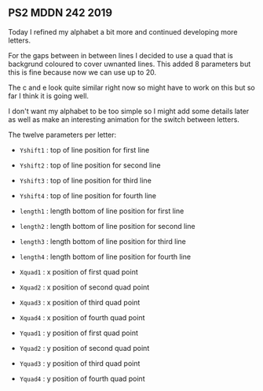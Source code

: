 ## PS2 MDDN 242 2019

Today I refined my alphabet a bit more and continued developing more letters.

For the gaps between in between lines I decided to use a quad that is backgrund coloured to cover uwnanted lines. This added 8 parameters but this is fine because now we can use up to 20.

The c and e look quite similar right now so might have to work on this but so far I think it is going well.

I don't want my alphabet to be too simple so I might add some details later as well as make an interesting animation for the switch between letters.

The twelve parameters per letter:
  * `Yshift1` : top of line position for first line
  * `Yshift2` : top of line position for second line
  * `Yshift3` : top of line position for third line
  * `Yshift4` : top of line position for fourth line   

  * `length1` : length bottom of line position for first line
  * `length2` : length bottom of line position for second line
  * `length3` : length bottom of line position for third line
  * `length4` : length bottom of line position for fourth line


  * `Xquad1` : x position of first quad point
  * `Xquad2` : x position of second quad point
  * `Xquad3` : x position of third quad point
  * `Xquad4` : x position of fourth quad point

  * `Yquad1` : y position of first quad point
  * `Yquad2` : y position of second quad point
  * `Yquad3` : y position of third quad point
  * `Yquad4` : y position of fourth quad point

 

